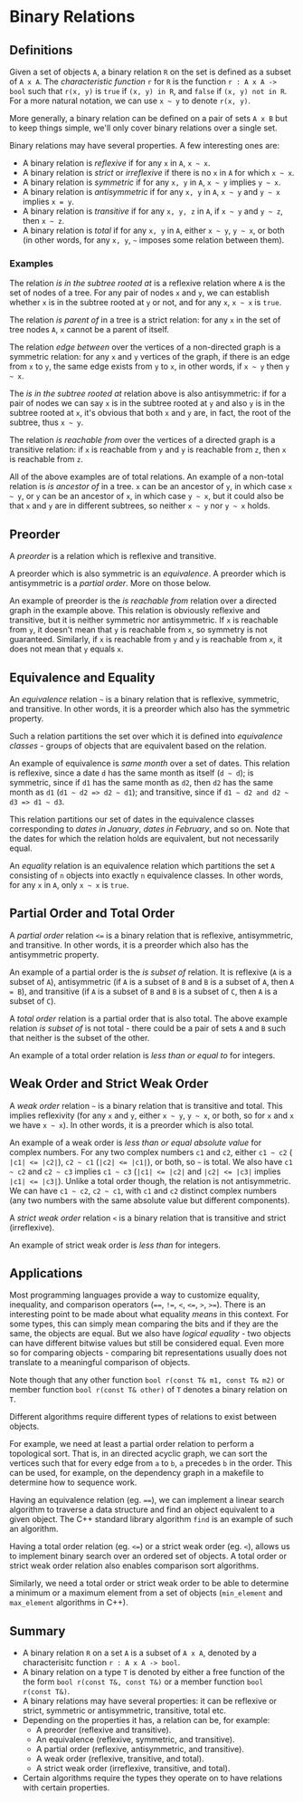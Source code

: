 # Binary Relations

## Definitions

Given a set of objects `A`, a binary relation `R` on the set is defined
as a subset of `A x A`. The *characteristic function* `r` for `R` is the
function `r : A x A -> bool` such that `r(x, y)` is `true` if
`(x, y) in R`, and `false` if `(x, y) not in R`. For a more natural
notation, we can use `x ~ y` to denote `r(x, y)`.

More generally, a binary relation can be defined on a pair of sets
`A x B` but to keep things simple, we'll only cover binary relations
over a single set.

Binary relations may have several properties. A few interesting ones
are:

* A binary relation is *reflexive* if for any `x` in `A`, `x ~ x`.
* A binary relation is *strict* or *irreflexive* if there is no `x` in
  `A` for which `x ~ x`.
* A binary relation is *symmetric* if for any `x, y` in `A`, `x ~ y`
  implies `y ~ x`.
* A binary relation is *antisymmetric* if for any `x, y` in `A`,
  `x ~ y` and `y ~ x` implies `x = y`.
* A binary relation is *transitive* if for any `x, y, z` in `A`, if
  `x ~ y` and `y ~ z`, then `x ~ z`.
* A binary relation is *total* if for any `x, y` in `A`, either
  `x ~ y`, `y ~ x`, or both (in other words, for any `x, y`, `~`
  imposes some relation between them).

### Examples

The relation *is in the subtree rooted at* is a reflexive relation where
`A` is the set of nodes of a tree. For any pair of nodes `x` and `y`, we
can establish whether `x` is in the subtree rooted at `y` or not, and
for any `x`, `x ~ x` is `true`.

The relation *is parent of* in a tree is a strict relation: for any `x`
in the set of tree nodes `A`, `x` cannot be a parent of itself.

The relation *edge between* over the vertices of a non-directed graph is
a symmetric relation: for any `x` and `y` vertices of the graph, if
there is an edge from `x` to `y`, the same edge exists from `y` to `x`,
in other words, if `x ~ y` then `y ~ x`.

The *is in the subtree rooted at* relation above is also antisymmetric:
if for a pair of nodes we can say `x` is in the subtree rooted at `y`
and also `y` is in the subtree rooted at `x`, it's obvious that both
`x` and `y` are, in fact, the root of the subtree, thus `x ~ y`.

The relation *is reachable from* over the vertices of a directed graph
is a transitive relation: if `x` is reachable from `y` and `y` is
reachable from `z`, then `x` is reachable from `z`.

All of the above examples are of total relations. An example of a
non-total relation is *is ancestor of* in a tree. `x` can be an ancestor
of `y`, in which case `x ~ y`, or `y` can be an ancestor of `x`, in
which case `y ~ x`, but it could also be that `x` and `y` are in
different subtrees, so neither `x ~ y` nor `y ~ x` holds.

## Preorder

A *preorder* is a relation which is reflexive and transitive.

A preorder which is also symmetric is an *equivalence*. A preorder which
is antisymmetric is a *partial order*. More on those below.

An example of preorder is the *is reachable from* relation over a
directed graph in the example above. This relation is obviously
reflexive and transitive, but it is neither symmetric nor antisymmetric.
If `x` is reachable from `y`, it doesn't mean that `y` is reachable
from `x`, so symmetry is not guaranteed. Similarly, if `x` is reachable
from `y` and `y` is reachable from `x`, it does not mean that `y` equals
`x`.

## Equivalence and Equality

An *equivalence* relation `~` is a binary relation that is reflexive,
symmetric, and transitive. In other words, it is a preorder which also
has the symmetric property.

Such a relation partitions the set over which it is defined into
*equivalence classes* - groups of objects that are equivalent based on
the relation.

An example of equivalence is *same month* over a set of dates. This
relation is reflexive, since a date `d` has the same month as itself
(`d ~ d`); is symmetric, since if `d1` has the same month as `d2`, then
`d2` has the same month as `d1` (`d1 ~ d2 => d2 ~ d1`); and transitive,
since if `d1 ~ d2 and d2 ~ d3 => d1 ~ d3`.

This relation partitions our set of dates in the equivalence classes
corresponding to *dates in January*, *dates in February*, and so on.
Note that the dates for which the relation holds are equivalent, but not
necessarily equal.

An *equality* relation is an equivalence relation which partitions the
set `A` consisting of `n` objects into exactly `n` equivalence classes.
In other words, for any `x` in `A`, only `x ~ x` is `true`.

## Partial Order and Total Order

A *partial order* relation `<=` is a binary relation that is reflexive,
antisymmetric, and transitive. In other words, it is a preorder which
also has the antisymmetric property.

An example of a partial order is the *is subset of* relation. It is
reflexive (`A` is a subset of `A`), antisymmetric (if `A` is a subset of
`B` and `B` is a subset of `A`, then `A = B`), and transitive (if `A` is
a subset of `B` and `B` is a subset of `C`, then `A` is a subset of
`C`).

A *total order* relation is a partial order that is also total. The
above example relation *is subset of* is not total - there could be a
pair of sets `A` and `B` such that neither is the subset of the other.

An example of a total order relation is *less than or equal to* for
integers.

## Weak Order and Strict Weak Order

A *weak order* relation `~` is a binary relation that is transitive and
total. This implies reflexivity (for any `x` and `y`, either `x ~ y`,
`y ~ x`, or both, so for `x` and `x` we have `x ~ x`). In other words,
it is a preorder which is also total.

An example of a weak order is *less than or equal absolute value* for
complex numbers. For any two complex numbers `c1` and `c2`, either
`c1 ~ c2` ( `|c1| <= |c2|`), `c2 ~ c1` (`|c2| <= |c1|`), or both, so `~`
is total. We also have `c1 ~ c2` and `c2 ~ c3` implies `c1 ~ c3`
(`|c1| <= |c2|` and `|c2| <= |c3|` implies `|c1| <= |c3|`). Unlike a
total order though, the relation is not antisymmetric. We can have
`c1 ~ c2`, `c2 ~ c1`, with `c1` and `c2` distinct complex numbers (any
two numbers with the same absolute value but different components).

A *strict weak order* relation `<` is a binary relation that is
transitive and strict (irreflexive).

An example of strict weak order is *less than* for integers.

## Applications

Most programming languages provide a way to customize equality,
inequality, and comparison operators (`==`, `!=`, `<`, `<=`, `>`, `>=`).
There is an interesting point to be made about what equality *means* in
this context. For some types, this can simply mean comparing the bits
and if they are the same, the objects are equal. But we also have
*logical equality* - two objects can have different bitwise values but
still be considered equal. Even more so for comparing objects -
comparing bit representations usually does not translate to a meaningful
comparison of objects.

Note though that any other function `bool r(const T& m1, const T& m2)`
or member function `bool r(const T& other)` of `T` denotes a binary
relation on `T`.

Different algorithms require different types of relations to exist
between objects.

For example, we need at least a partial order relation to perform a
topological sort. That is, in an directed acyclic graph, we can sort the
vertices such that for every edge from `a` to `b`, `a` precedes `b` in
the order. This can be used, for example, on the dependency graph in a
makefile to determine how to sequence work.

Having an equivalence relation (eg. `==`), we can implement a linear
search algorithm to traverse a data structure and find an object
equivalent to a given object. The C++ standard library algorithm `find`
is an example of such an algorithm.

Having a total order relation (eg. `<=`) or a strict weak order (eg.
`<`), allows us to implement binary search over an ordered set of
objects. A total order or strict weak order relation also enables
comparison sort algorithms.

Similarly, we need a total order or strict weak order to be able to
determine a minimum or a maximum element from a set of objects
(`min_element` and `max_element` algorithms in C++).

## Summary

* A binary relation `R` on a set `A` is a subset of `A x A`, denoted
  by a characterisitc function `r : A x A -> bool`.
* A binary relation on a type `T` is denoted by either a free function
  of the the form `bool r(const T&, const T&)` or a member function
  `bool r(const T&)`.
* A binary relations may have several properties: it can be reflexive
  or strict, symmetric or antisymmetric, transitive, total etc.
* Depending on the properties it has, a relation can be, for example:
  * A preorder (reflexive and transitive).
  * An equivalence (reflexive, symmetric, and transitive).
  * A partial order (reflexive, antisymmetric, and transitive).
  * A weak order (reflexive, transitive, and total).
  * A strict weak order (irreflexive, transitive, and total).
* Certain algorithms require the types they operate on to have
  relations with certain properties.
